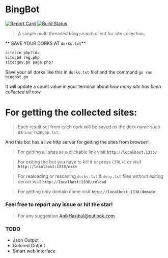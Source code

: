 # BingBot
[![Report Card](https://goreportcard.com/badge/github.com/AnikHasibul/BingBot)](https://goreportcard.com/report/github.com/AnikHasibul/BingBot#license)
[![Build Status](https://travis-ci.org/AnikHasibul/BingBot.svg?branch=master)](https://travis-ci.org/AnikHasibul/BingBot)

>A simple multi threaded bing search client for site collection.

** SAVE YOUR DORKS AT `dorks.txt`**

```txt
site:in php?id=
site:bd reg.php
site:gov.pk page.php?
```

Save your all dorks like this in `dorks.txt` file! and the command `go run bingbot.go`

It will update a count value in your terminal about *how many site has been collected till now* 

# For getting the collected sites:


> Each result set from each dork will be saved as the dork name such as `inurl%20php.txt`.

And this bot has a live http server for getting the sites from browser!

> For getting all sites as a clickable link visit **`http://localhost:1338/`**

> For exiting the bot you have to kill it or press `CTRL+C` or visit **`http://localhost:1338/exit`**

> For realoading or rescaning `dorks.txt` & `deny.txt` files without exiting server visit **`http://localhost:1338/reload`**

> For getting only domain name visit **`http://localhost:1338/domain`**


### Feel free to report any issue or hit the star!

> For any suggestion AnikHasibul@outlook.com

### TODO

*  Json Output
*  Colored Output
*  Smart web interface
